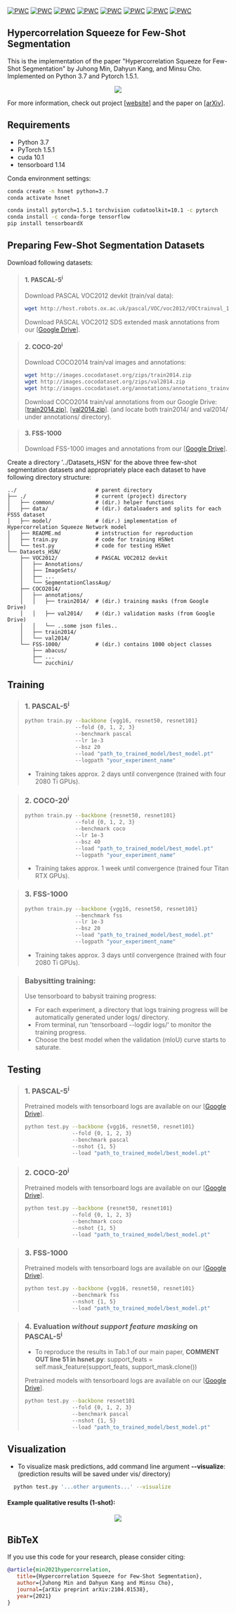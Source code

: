 [![PWC](https://img.shields.io/endpoint.svg?url=https://paperswithcode.com/badge/hypercorrelation-squeeze-for-few-shot/few-shot-semantic-segmentation-on-pascal-5i-1)](https://paperswithcode.com/sota/few-shot-semantic-segmentation-on-pascal-5i-1?p=hypercorrelation-squeeze-for-few-shot)
[![PWC](https://img.shields.io/endpoint.svg?url=https://paperswithcode.com/badge/hypercorrelation-squeeze-for-few-shot/few-shot-semantic-segmentation-on-pascal-5i-5)](https://paperswithcode.com/sota/few-shot-semantic-segmentation-on-pascal-5i-5?p=hypercorrelation-squeeze-for-few-shot)
[![PWC](https://img.shields.io/endpoint.svg?url=https://paperswithcode.com/badge/hypercorrelation-squeeze-for-few-shot/few-shot-semantic-segmentation-on-pascal-5i)](https://paperswithcode.com/sota/few-shot-semantic-segmentation-on-pascal-5i?p=hypercorrelation-squeeze-for-few-shot)
[![PWC](https://img.shields.io/endpoint.svg?url=https://paperswithcode.com/badge/hypercorrelation-squeeze-for-few-shot/few-shot-semantic-segmentation-on-coco-20i-1)](https://paperswithcode.com/sota/few-shot-semantic-segmentation-on-coco-20i-1?p=hypercorrelation-squeeze-for-few-shot)
[![PWC](https://img.shields.io/endpoint.svg?url=https://paperswithcode.com/badge/hypercorrelation-squeeze-for-few-shot/few-shot-semantic-segmentation-on-coco-20i-5)](https://paperswithcode.com/sota/few-shot-semantic-segmentation-on-coco-20i-5?p=hypercorrelation-squeeze-for-few-shot)
[![PWC](https://img.shields.io/endpoint.svg?url=https://paperswithcode.com/badge/hypercorrelation-squeeze-for-few-shot/few-shot-semantic-segmentation-on-coco-20i-10)](https://paperswithcode.com/sota/few-shot-semantic-segmentation-on-coco-20i-10?p=hypercorrelation-squeeze-for-few-shot)
[![PWC](https://img.shields.io/endpoint.svg?url=https://paperswithcode.com/badge/hypercorrelation-squeeze-for-few-shot/few-shot-semantic-segmentation-on-fss-1000-1)](https://paperswithcode.com/sota/few-shot-semantic-segmentation-on-fss-1000-1?p=hypercorrelation-squeeze-for-few-shot)
[![PWC](https://img.shields.io/endpoint.svg?url=https://paperswithcode.com/badge/hypercorrelation-squeeze-for-few-shot/few-shot-semantic-segmentation-on-fss-1000-5)](https://paperswithcode.com/sota/few-shot-semantic-segmentation-on-fss-1000-5?p=hypercorrelation-squeeze-for-few-shot)


## Hypercorrelation Squeeze for Few-Shot Segmentation
This is the implementation of the paper "Hypercorrelation Squeeze for Few-Shot Segmentation" by Juhong Min, Dahyun Kang, and Minsu Cho. Implemented on Python 3.7 and Pytorch 1.5.1.

<p align="middle">
    <img src="data/assets/architecture.png">
</p>

For more information, check out project [[website](http://cvlab.postech.ac.kr/research/HSNet/)] and the paper on [[arXiv](https://arxiv.org/abs/2104.01538)].

## Requirements

- Python 3.7
- PyTorch 1.5.1
- cuda 10.1
- tensorboard 1.14

Conda environment settings:
```bash
conda create -n hsnet python=3.7
conda activate hsnet

conda install pytorch=1.5.1 torchvision cudatoolkit=10.1 -c pytorch
conda install -c conda-forge tensorflow
pip install tensorboardX
```
## Preparing Few-Shot Segmentation Datasets
Download following datasets:

> #### 1. PASCAL-5<sup>i</sup>
> Download PASCAL VOC2012 devkit (train/val data):
> ```bash
> wget http://host.robots.ox.ac.uk/pascal/VOC/voc2012/VOCtrainval_11-May-2012.tar
> ```
> Download PASCAL VOC2012 SDS extended mask annotations from our [[Google Drive](https://drive.google.com/file/d/1SCdiQt-BCUEOapN7P4xON3PlhIorA3MG/view?usp=sharing)].

> #### 2. COCO-20<sup>i</sup>
> Download COCO2014 train/val images and annotations: 
> ```bash
> wget http://images.cocodataset.org/zips/train2014.zip
> wget http://images.cocodataset.org/zips/val2014.zip
> wget http://images.cocodataset.org/annotations/annotations_trainval2014.zip
> ```
> Download COCO2014 train/val annotations from our Google Drive: [[train2014.zip](https://drive.google.com/file/d/1fcwqp0eQ_Ngf-8ZE73EsHKP8ZLfORdWR/view?usp=sharing)], [[val2014.zip](https://drive.google.com/file/d/16IJeYqt9oHbqnSI9m2nTXcxQWNXCfiGb/view?usp=sharing)].
> (and locate both train2014/ and val2014/ under annotations/ directory).

> #### 3. FSS-1000
> Download FSS-1000 images and annotations from our [[Google Drive](https://drive.google.com/file/d/1i9WlwCEqK4XOdBRh0nShtxxEdWe-1q_r/view?usp=sharing)].

Create a directory '../Datasets_HSN' for the above three few-shot segmentation datasets and appropriately place each dataset to have following directory structure:

    ../                         # parent directory
    ├── ./                      # current (project) directory
    │   ├── common/             # (dir.) helper functions
    │   ├── data/               # (dir.) dataloaders and splits for each FSSS dataset
    │   ├── model/              # (dir.) implementation of Hypercorrelation Squeeze Network model 
    │   ├── README.md           # intstruction for reproduction
    │   ├── train.py            # code for training HSNet
    │   └── test.py             # code for testing HSNet
    └── Datasets_HSN/
        ├── VOC2012/            # PASCAL VOC2012 devkit
        │   ├── Annotations/
        │   ├── ImageSets/
        │   ├── ...
        │   └── SegmentationClassAug/
        ├── COCO2014/           
        │   ├── annotations/
        │   │   ├── train2014/  # (dir.) training masks (from Google Drive) 
        │   │   ├── val2014/    # (dir.) validation masks (from Google Drive)
        │   │   └── ..some json files..
        │   ├── train2014/
        │   └── val2014/
        └── FSS-1000/           # (dir.) contains 1000 object classes
            ├── abacus/   
            ├── ...
            └── zucchini/

## Training
> ### 1. PASCAL-5<sup>i</sup>
> ```bash
> python train.py --backbone {vgg16, resnet50, resnet101} 
>                 --fold {0, 1, 2, 3} 
>                 --benchmark pascal
>                 --lr 1e-3
>                 --bsz 20
>                 --load "path_to_trained_model/best_model.pt"
>                 --logpath "your_experiment_name"
> ```
> * Training takes approx. 2 days until convergence (trained with four 2080 Ti GPUs).


> ### 2. COCO-20<sup>i</sup>
> ```bash
> python train.py --backbone {resnet50, resnet101} 
>                 --fold {0, 1, 2, 3} 
>                 --benchmark coco 
>                 --lr 1e-3
>                 --bsz 40
>                 --load "path_to_trained_model/best_model.pt"
>                 --logpath "your_experiment_name"
> ```
> * Training takes approx. 1 week until convergence (trained four Titan RTX GPUs).

> ### 3. FSS-1000
> ```bash
> python train.py --backbone {vgg16, resnet50, resnet101} 
>                 --benchmark fss 
>                 --lr 1e-3
>                 --bsz 20
>                 --load "path_to_trained_model/best_model.pt"
>                 --logpath "your_experiment_name"
> ```
> * Training takes approx. 3 days until convergence (trained with four 2080 Ti GPUs).

> ### Babysitting training:
> Use tensorboard to babysit training progress:
> - For each experiment, a directory that logs training progress will be automatically generated under logs/ directory. 
> - From terminal, run 'tensorboard --logdir logs/' to monitor the training progress.
> - Choose the best model when the validation (mIoU) curve starts to saturate. 



## Testing

> ### 1. PASCAL-5<sup>i</sup>
> Pretrained models with tensorboard logs are available on our [[Google Drive](https://drive.google.com/drive/folders/1cyz_bv50hiCZ5ZV_5V5zt71l7JoRDA8E?usp=sharing)].
> ```bash
> python test.py --backbone {vgg16, resnet50, resnet101} 
>                --fold {0, 1, 2, 3} 
>                --benchmark pascal
>                --nshot {1, 5} 
>                --load "path_to_trained_model/best_model.pt"
> ```


> ### 2. COCO-20<sup>i</sup>
> Pretrained models with tensorboard logs are available on our [[Google Drive](https://drive.google.com/drive/folders/1NeKxvYgP-uhN1y92UR2LVvh1Huw5pvSP?usp=sharing)].
> ```bash
> python test.py --backbone {resnet50, resnet101} 
>                --fold {0, 1, 2, 3} 
>                --benchmark coco 
>                --nshot {1, 5} 
>                --load "path_to_trained_model/best_model.pt"
> ```

> ### 3. FSS-1000
> Pretrained models with tensorboard logs are available on our [[Google Drive](https://drive.google.com/drive/folders/1Z6SZPJR-xcPyP0ck22selac4mXS7ElMa?usp=sharing)].
> ```bash
> python test.py --backbone {vgg16, resnet50, resnet101} 
>                --benchmark fss 
>                --nshot {1, 5} 
>                --load "path_to_trained_model/best_model.pt"
> ```

> ### 4. Evaluation *without support feature masking* on PASCAL-5<sup>i</sup>
> * To reproduce the results in Tab.1 of our main paper, **COMMENT OUT line 51 in hsnet.py**: support_feats = self.mask_feature(support_feats, support_mask.clone())
> 
> Pretrained models with tensorboard logs are available on our [[Google Drive](https://drive.google.com/drive/folders/14JAwx1TCohj2_ZiMFeDcTB9HBINxmir2?usp=sharing)].
> ```bash
> python test.py --backbone resnet101 
>                --fold {0, 1, 2, 3} 
>                --benchmark pascal
>                --nshot {1, 5} 
>                --load "path_to_trained_model/best_model.pt"
> ```


## Visualization

* To visualize mask predictions, add command line argument **--visualize**:
  (prediction results will be saved under vis/ directory)
```bash 
  python test.py '...other arguments...' --visualize  
```

#### Example qualitative results (1-shot):

<p align="middle">
    <img src="data/assets/qualitative_results.png">
</p>
   
## BibTeX
If you use this code for your research, please consider citing:
````BibTeX
@article{min2021hypercorrelation, 
   title={Hypercorrelation Squeeze for Few-Shot Segmentation},
   author={Juhong Min and Dahyun Kang and Minsu Cho},
   journal={arXiv preprint arXiv:2104.01538},
   year={2021}
}
````
